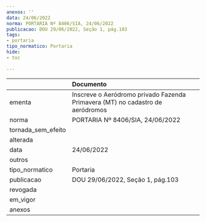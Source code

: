 ```yaml
---
anexos: ''
data: 24/06/2022
norma: PORTARIA Nº 8406/SIA, 24/06/2022
publicacao: DOU 29/06/2022, Seção 1, pág.103
tags:
- portaria
tipo_normatico: Portaria
hide: 
- toc 
 
---
```


|                    | Documento                                                                     |
|:-------------------|:------------------------------------------------------------------------------|
| ementa             | Inscreve o Aeródromo privado Fazenda Primavera (MT) no cadastro de aeródromos |
| norma              | PORTARIA Nº 8406/SIA, 24/06/2022                                              |
| tornada_sem_efeito |                                                                               |
| alterada           |                                                                               |
| data               | 24/06/2022                                                                    |
| outros             |                                                                               |
| tipo_normatico     | Portaria                                                                      |
| publicacao         | DOU 29/06/2022, Seção 1, pág.103                                              |
| revogada           |                                                                               |
| em_vigor           |                                                                               |
| anexos             |                                                                               |
